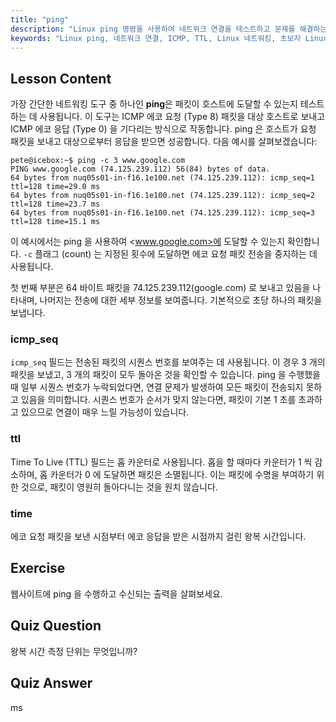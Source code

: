 ```yaml
---
title: "ping"
description: "Linux ping 명령을 사용하여 네트워크 연결을 테스트하고 문제를 해결하는 방법을 배웁니다. 효과적인 네트워크 진단을 위해 ICMP, TTL 및 왕복 시간을 이해합니다."
keywords: "Linux ping, 네트워크 연결, ICMP, TTL, Linux 네트워킹, 초보자 Linux, Linux 튜토리얼, ping 명령"
---
```


## Lesson Content

가장 간단한 네트워킹 도구 중 하나인 **ping**은 패킷이 호스트에 도달할 수 있는지 테스트하는 데 사용됩니다. 이 도구는 ICMP 에코 요청 (Type 8) 패킷을 대상 호스트로 보내고 ICMP 에코 응답 (Type 0) 을 기다리는 방식으로 작동합니다. ping 은 호스트가 요청 패킷을 보내고 대상으로부터 응답을 받으면 성공합니다. 다음 예시를 살펴보겠습니다:

```plaintext
pete@icebox:~$ ping -c 3 www.google.com
PING www.google.com (74.125.239.112) 56(84) bytes of data.
64 bytes from nuq05s01-in-f16.1e100.net (74.125.239.112): icmp_seq=1 ttl=128 time=29.0 ms
64 bytes from nuq05s01-in-f16.1e100.net (74.125.239.112): icmp_seq=2 ttl=128 time=23.7 ms
64 bytes from nuq05s01-in-f16.1e100.net (74.125.239.112): icmp_seq=3 ttl=128 time=15.1 ms
```

이 예시에서는 ping 을 사용하여 <www.google.com>에 도달할 수 있는지 확인합니다. `-c` 플래그 (count) 는 지정된 횟수에 도달하면 에코 요청 패킷 전송을 중지하는 데 사용됩니다.

첫 번째 부분은 64 바이트 패킷을 74.125.239.112(google.com) 로 보내고 있음을 나타내며, 나머지는 전송에 대한 세부 정보를 보여줍니다. 기본적으로 초당 하나의 패킷을 보냅니다.

### icmp_seq

`icmp_seq` 필드는 전송된 패킷의 시퀀스 번호를 보여주는 데 사용됩니다. 이 경우 3 개의 패킷을 보냈고, 3 개의 패킷이 모두 돌아온 것을 확인할 수 있습니다. ping 을 수행했을 때 일부 시퀀스 번호가 누락되었다면, 연결 문제가 발생하여 모든 패킷이 전송되지 못하고 있음을 의미합니다. 시퀀스 번호가 순서가 맞지 않는다면, 패킷이 기본 1 초를 초과하고 있으므로 연결이 매우 느릴 가능성이 있습니다.

### ttl

Time To Live (TTL) 필드는 홉 카운터로 사용됩니다. 홉을 할 때마다 카운터가 1 씩 감소하며, 홉 카운터가 0 에 도달하면 패킷은 소멸됩니다. 이는 패킷에 수명을 부여하기 위한 것으로, 패킷이 영원히 돌아다니는 것을 원치 않습니다.

### time

에코 요청 패킷을 보낸 시점부터 에코 응답을 받은 시점까지 걸린 왕복 시간입니다.

## Exercise

웹사이트에 ping 을 수행하고 수신되는 출력을 살펴보세요.

## Quiz Question

왕복 시간 측정 단위는 무엇입니까?

## Quiz Answer

ms
